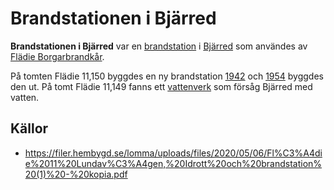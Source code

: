 # Brandstationen i Bjärred

**Brandstationen i Bjärred** var en [brandstation](brandstation.md) i [Bjärred](Bjärred.md) som användes av [Flädie Borgarbrandkår](Flädie%20Borgarbrandkår.md).

På tomten Flädie 11,150 byggdes en ny brandstation [1942](1942.md) och [1954](1954.md) byggdes den ut. På tomt Flädie 11,149 fanns ett [vattenverk](vattenverk.md) som försåg Bjärred med vatten.

## Källor

* <https://filer.hembygd.se/lomma/uploads/files/2020/05/06/Fl%C3%A4die%2011%20Lundav%C3%A4gen,%20Idrott%20och%20brandstation%20(1)%20-%20kopia.pdf>
